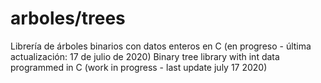 # arboles/trees
Librería de árboles binarios con datos enteros en C (en progreso - última actualización: 17 de julio de 2020)
Binary tree library with int data programmed in C (work in progress - last update july 17 2020)
